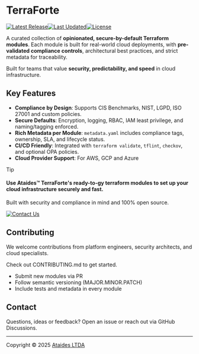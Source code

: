 # TerraForte


<p><a href="https://github.com/ataides-cti/terraforte/releases/latest"><img src="https://img.shields.io/github/release/ataides-cti/terraforte/svg?style=for-the-badge" alt="Latest Release" /></a><a href="https://github.com/ataides-cti/terraforte/commits"><img src="https://img.shields.io/github/last-commit/ataides-cti/terraforte.svg?style=for-the-badge" alt="Last Updated" /></a><a href="https://opensource.org/licenses/Apache-2.0"><img src="https://img.shields.io/badge/License-Apache%202.0-blue.svg?style=for-the-badge" alt="License" /></a></p>

A curated collection of **opinionated, secure-by-default Terraform modules**. Each module is built for real-world cloud deployments, with **pre-validated compliance controls**, architectural best practices, and strict metadata for traceability.

Built for teams that value **security, predictability, and speed** in cloud infrastructure.

## Key Features

- **Compliance by Design**: Supports CIS Benchmarks, NIST, LGPD, ISO 27001 and custom policies.
- **Secure Defaults**: Encryption, logging, RBAC, IAM least privilege, and naming/tagging enforced.
- **Rich Metadata per Module**: `metadata.yaml` includes compliance tags, ownership, SLA, and lifecycle status.
- **CI/CD Friendly**: Integrated with `terraform validate`, `tflint`, `checkov`, and optional OPA policies.
- **Cloud Provider Support**: For AWS, GCP and Azure

> [!TIP]
> #### Use Ataides™ TerraForte's ready-to-gy terraform modules to set up your cloud infrastructure securely and fast.
>
> Built with security and compliance in mind and 100% open source.
>
> <a href="https://ataides.com/contact/"><img alt="Contact Us" src="https://img.shields.io/badge/contact%20us-success.svg?style=for-the-badge"/></a>

## Contributing

We welcome contributions from platform engineers, security architects, and cloud specialists.

Check out CONTRIBUTING.md to get started.

- Submit new modules via PR
- Follow semantic versioning (MAJOR.MINOR.PATCH)
- Include tests and metadata in every module

## Contact

Questions, ideas or feedback?
Open an issue or reach out via GitHub Discussions.

---

Copyright © 2025 [Ataides LTDA](https://ataides.com)
